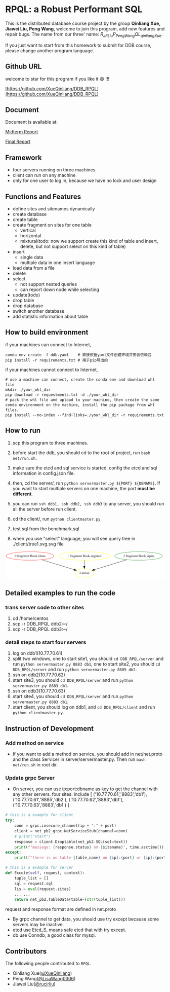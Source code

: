 # RPQL: a Robust Performant SQL

This is the distributed database course project by the group **Qinliang Xue, Jiawei Liu, Peng Wang**, welcome to join this program, add new features and repair bugs. The name from our three' name: $R_{JR Liu}P_{Peng Wang}QL_{qinliang Xue}$.

If you just want to start from this homework to submit for DDB course, please change another program language.

## Github URL
welcome to star for this program if you like it 😄 !!!

[https://github.com/XueQinliang/DDB_RPQL](https://github.com/XueQinliang/DDB_RPQL)

## Document

Document is available at:

[Midterm Report](./RPQL_midreport.pdf)

[Final Report](./RPQL_finalreport.pdf)

## Framework

- four servers running on three machines
- client can run on any machine
- only for one user to log in, because we have no lock and user design

## Functions and Features

- define sites and sitenames dynamically
- create database
- create table
- create fragment on sites for one table
  - vertical
  - horizontal
  - mixtural(todo: now we support create this kind of table and insert, delete, but not support select on this kind of table)
- insert
  - single data
  - multiple data in one insert language
- load data from a file
- delete
- select
  - not support nested queries
  - can report down node while selecting
- update(todo)
- drop table
- drop database
- switch another database
- add statistic information about table

## How to build environment

if your machines can connect to Internet,

```shell
conda env create -f ddb.yaml	# 直接依据yaml文件创建环境并安装依赖包
pip install -r requirements.txt	# 用于pip导出的
```

if your machines cannot connect to Internet,

```shell
# use a machine can connect, create the conda env and download whl file
mkdir ./your_whl_dir
pip download -r requestments.txt -d ./your_whl_dir
# pack the whl file and upload to your machine, then create the same conda environment on the machine, install the pip package from whl files.
pip install --no-index --find-links=./your_whl_dir -r requirements.txt
```

## How to run

1. scp this program to three machines.

2. before start the ddb, you should cd to the root of project, run `bash net/run.sh`.

3. make sure the etcd and sql service is started, config the etcd and sql information in config.json file.

4. then, cd the server/, run `python servermaster.py ${PORT} ${DBNAME}`. If you want to start multiple servers on one machine, the port **must be different**.

5. you can run `ssh ddb1, ssh ddb2, ssh ddb3` to any server, you should run all the server before run client.

6. cd the client/, run `python clientmaster.py`

7. test sql from the benchmark.sql

8. when you use "select" language, you will see query tree in ./client/tree1.svg.svg file

  ![query tree](./querytree.PNG)

## Detailed examples to run the code

### trans server code to other sites

1. cd /home/centos
2. scp -r DDB_RPQL ddb2:~/
3. scp -r DDB_RPQL ddb3:~/

### detail steps to start four servers

1. log on ddb1(10.77.70.61)
2. split two windows, one to start site1, you should `cd DDB_RPQL/server` and run `python servermaster.py 8883 db1`,
   one to start site2, you should `cd DDB_RPQL/server` and run `python servermaster.py 8885 db2`.
3. ssh on ddb2(10.77.70.62)
4. start site3, you should `cd DDB_RPQL/server` and run `python servermaster.py 8883 db1`.
5. ssh on ddb3(10.77.70.63)
6. start site4, you should `cd DDB_RPQL/server` and run `python servermaster.py 8883 db1`.
7. start client, you should log on ddb1, and `cd DDB_RPQL/client` and run `python clientmaster.py`.

## Instruction of Development

### Add method on service

- If you want to add a method on service, you should add in net/net.proto and the class Servicer in server/servermaster.py. Then run `bash net/run.sh` in root dir.

### Update grpc Server

- On server, you can use ip:port:dbname as key to get the channel with any other servers.
  four sites:
  include [
  ('10.77.70.61','8883','db1'),
  ('10.77.70.61','8885','db2'),
  ('10.77.70.62','8883','db1'),
  ('10.77.70.63','8883','db1')
  ]

```python
# this is a example for client
try:
    conn = grpc.insecure_channel(ip + ":" + port)
    client = net_pb2_grpc.NetServiceStub(channel=conn)
    # print("start")
    response = client.Droptable(net_pb2.SQL(sql=text))
    print(f"message: {response.status} on {sitename}", time.asctime())
except:
    print(f"there is no table {table_name} on {ip}:{port} or {ip}:{port} cannot be connected", time.asctime())
```

```python
# this is a example for server
def Excute(self, request, context):
    tuple_list = []
    sql = request.sql
    lis = eval(request.sites)
    ... ...
    return net_pb2.TableData(table=(str(tuple_list)))
```

request and response format are defined in net.proto

- By grpc channel to get data, you should use try except because some servers may be inactive.
- etcd use Etcd_S, means safe etcd that with try except.
- db use Conndb, a good class for mysql.

## Contributors

The following people contributed to `RPQL`.

- Qinliang Xue([@XueQinliang](https://github.com/XueQinliang))
- Peng Wang([@LisaWang0306](https://github.com/LisaWang0306))
- Jiawei Liu([@rucjrliu](https://github.com/rucjrliu))

